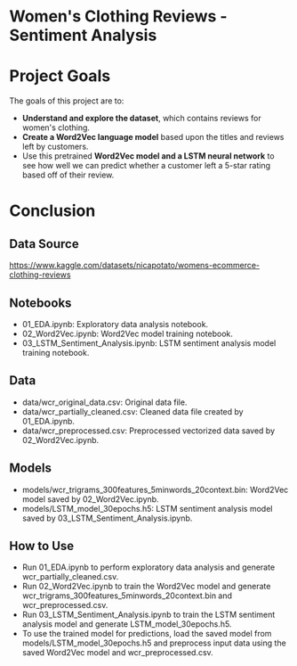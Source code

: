 # Women's Clothing Reviews - Sentiment Analysis

# Project Goals
The goals of this project are to:
 - **Understand and explore the dataset**, which contains reviews for women's clothing.
 - **Create a Word2Vec language model** based upon the titles and reviews left by customers.
 - Use this pretrained **Word2Vec model and a LSTM neural network** to see how well we can predict whether a customer left a 5-star rating based off of their review.

# Conclusion

## Data Source
https://www.kaggle.com/datasets/nicapotato/womens-ecommerce-clothing-reviews

## Notebooks
 - 01_EDA.ipynb: Exploratory data analysis notebook.
 - 02_Word2Vec.ipynb: Word2Vec model training notebook.
 - 03_LSTM_Sentiment_Analysis.ipynb: LSTM sentiment analysis model training notebook.

## Data
 - data/wcr_original_data.csv: Original data file.
 - data/wcr_partially_cleaned.csv: Cleaned data file created by 01_EDA.ipynb.
 - data/wcr_preprocessed.csv: Preprocessed vectorized data saved by 02_Word2Vec.ipynb.

## Models
 - models/wcr_trigrams_300features_5minwords_20context.bin: Word2Vec model saved by 02_Word2Vec.ipynb.
 - models/LSTM_model_30epochs.h5: LSTM sentiment analysis model saved by 03_LSTM_Sentiment_Analysis.ipynb.
 
## How to Use
 - Run 01_EDA.ipynb to perform exploratory data analysis and generate wcr_partially_cleaned.csv.
 - Run 02_Word2Vec.ipynb to train the Word2Vec model and generate wcr_trigrams_300features_5minwords_20context.bin and wcr_preprocessed.csv.
 - Run 03_LSTM_Sentiment_Analysis.ipynb to train the LSTM sentiment analysis model and generate LSTM_model_30epochs.h5.
 - To use the trained model for predictions, load the saved model from models/LSTM_model_30epochs.h5 and preprocess input data using the saved Word2Vec model and wcr_preprocessed.csv.
